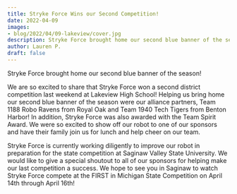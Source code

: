 ```yaml
---
title: Stryke Force Wins our Second Competition!
date: 2022-04-09
images:
- blog/2022/04/09-lakeview/cover.jpg
description: Stryke Force brought home our second blue banner of the season!
author: Lauren P.
draft: false
---
```


Stryke Force brought home our second blue banner of the season!

<!--more-->

We are so excited to share that Stryke Force won a second district competition last weekend at Lakeview High School! Helping us bring home our second blue banner of the season were our alliance partners, Team 1188 Robo Ravens from Royal Oak and Team 1940 Tech Tigers from Benton Harbor! In addition, Stryke Force was also awarded with the Team Spirit Award. We were so excited to show off our robot to one of our sponsors and have their family join us for lunch and help cheer on our team.

Stryke Force is currently working diligently to improve our robot in preparation for the state competition at Saginaw Valley State University. We would like to give a special shoutout to all of our sponsors for helping make our last competition a success. We hope to see you in Saginaw to watch Stryke Force compete at the FIRST in Michigan State Competition on April 14th through April 16th!